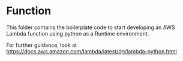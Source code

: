 # Function

This folder contains the boilerplate code to start developing an AWS Lambda function using python as a Runtime environment. 

For further guidance, look at https://docs.aws.amazon.com/lambda/latest/dg/lambda-python.html